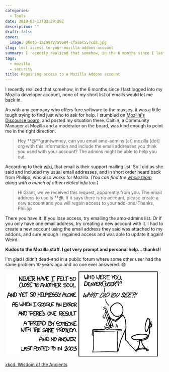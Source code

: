 ```yaml
---
categories:
  - Tools
date: 2019-03-13T03:29:29Z
description: ""
draft: false
cover:
  image: photo-1519973759984-cf5a6c557cd8.jpg
slug: lost-access-to-your-mozilla-addons-account
summary: I recently realized that somehow, in the 6 months since I last logged into my Mozilla developer account, none of my short list of emails would let me back in. Here's how I regained access.
tags:
  - mozilla
  - security
title: Regaining access to a Mozilla Addons account
---
```

I recently realized that somehow, in the 6 months since I last logged into my Mozilla developer account, none of my short list of emails would let me back in.

As with any company who offers free software to the masses, it was a little tough trying to find just who to ask for help. I stumbled on [Mozilla's Discourse board](https://discourse.mozilla.org/t/i-cant-remember-the-email-address-i-used-to-upload-my-addons-so-i-cant-access-the-account/36785), and posted my situation there. Caitlin, a Community Manager at Mozilla and a moderator on the board, was kind enough to point me in the right direction.

> Hey **@**grantwinney, can you email amo-admins [at] mozilla [dot] org with this information and include the email addresses you think you used with your account? The admins might be able to help you out.

According to their [wiki](https://wiki.mozilla.org/AMO), that email is their support mailing list. So I did as she said and included my usual email addresses, and in short order heard back from Philipp, who also works for Mozilla. _(You can find the_ [_whole team_](https://wiki.mozilla.org/Add-ons) _along with a bunch of other related info too.)_

> Hi Grant, we've received this request, apparently from you. The email address to use is *****@***. If it says there is no account, please create a new account and you will regain access to your add-ons. Thanks, Philipp

There you have it. If you lose access, try emailing the amo-admins list. Or if you only have one email address, try creating a new account with it. I had to create a new account using the email address they said was attached to my addons, and sure enough I regained access and was able to update it again! Weird.

**Kudos to the Mozilla staff. I got very prompt and personal help... thanks!!**

I'm glad I didn't dead-end in a public forum where some other user had the same problem 10 years ago and no one ever answered. 😅

![](image-36.png)

[xkcd: Wisdom of the Ancients](https://xkcd.com/979/)
